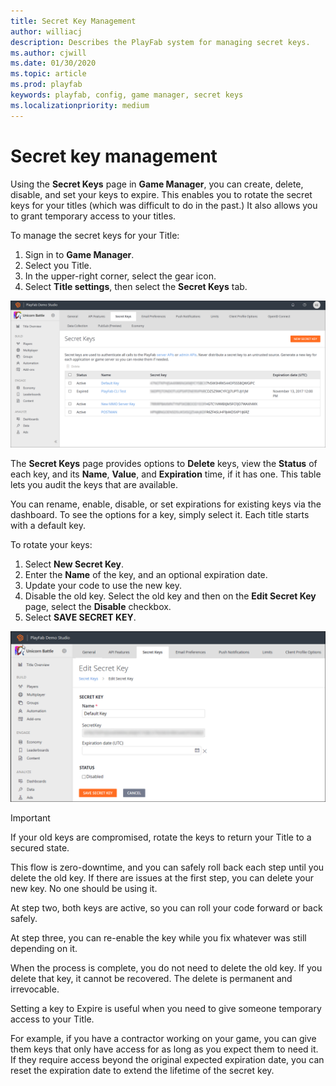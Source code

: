 ```yaml
---
title: Secret Key Management
author: williacj
description: Describes the PlayFab system for managing secret keys.
ms.author: cjwill
ms.date: 01/30/2020
ms.topic: article
ms.prod: playfab
keywords: playfab, config, game manager, secret keys
ms.localizationpriority: medium
---
```


# Secret key management

Using the **Secret Keys** page in **Game Manager**, you can create, delete, disable, and set your keys to expire. This enables you to rotate the secret keys for your titles (which was difficult to do in the past.) It also allows you to grant temporary access to your titles.

To manage the secret keys for your Title:

1. Sign in to **Game Manager**.
2. Select you Title.
3. In the upper-right corner, select the gear icon.
4. Select **Title settings**, then select the **Secret Keys** tab.

![Game Manager - Settings - Secret Keys](../../../personas/images/game-manager-settings-secret-keys.png) 

The **Secret Keys** page provides options to **Delete** keys, view the **Status** of each key, and its **Name**, **Value**, and **Expiration** time, if it has one. This table lets you audit the keys that are available.

You can rename, enable, disable, or set expirations for existing keys via the dashboard. To see the options for a key, simply select it. Each title starts with a default key.

To rotate your keys:

1. Select **New Secret Key**.
2. Enter the **Name** of the key, and an optional expiration date.
3. Update your code to use the new key.
4. Disable the old key. Select the old key and then on the **Edit Secret Key** page, select the **Disable** checkbox.
5. Select **SAVE SECRET KEY**.

![Game Manager - Settings - Edit Secret Key](media/tutorials/game-manager-settings-edit-secret-key.png)  

> [!Important]
> If your old keys are compromised, rotate the keys to return your Title to a secured state.

This flow is zero-downtime, and you can safely roll back each step until you delete the old key. If there are issues at the first step, you can delete your new key. No one should be using it.

At step two, both keys are active, so you can roll your code forward or back safely.

At step three, you can re-enable the key while you fix whatever was still depending on it.

When the process is complete, you do not need to delete the old key. If you delete that key, it cannot be recovered. The delete is permanent and irrevocable.

Setting a key to Expire is useful when you need to give someone temporary access to your Title.

For example, if you have a contractor working on your game, you can give them keys that only have access for as long as you expect them to need it. If they require access beyond the original expected expiration date, you can reset the expiration date to extend the lifetime of the secret key.
